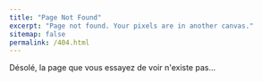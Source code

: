 ```yaml
---
title: "Page Not Found"
excerpt: "Page not found. Your pixels are in another canvas."
sitemap: false
permalink: /404.html
---
```


Désolé, la page que vous essayez de voir n'existe pas...
